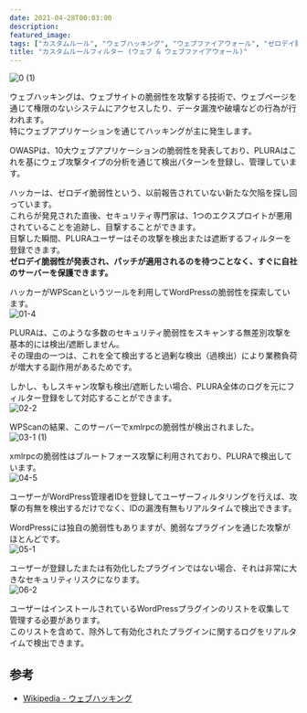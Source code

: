 ```yaml
---
date: 2021-04-28T00:03:00
description: 
featured_image: 
tags: ["カスタムルール", "ウェブハッキング", "ウェブファイアウォール", "ゼロデイ脆弱性", "WPScan"]
title: "カスタムルールフィルター (ウェブ & ウェブファイアウォール)"
---
```


![0 (1)](https://github.com/user-attachments/assets/6a921cb9-fe12-4ab3-845a-1a7de939da76)

ウェブハッキングは、ウェブサイトの脆弱性を攻撃する技術で、ウェブページを通じて権限のないシステムにアクセスしたり、データ漏洩や破壊などの行為が行われます。  
特にウェブアプリケーションを通じてハッキングが主に発生します。

OWASPは、10大ウェブアプリケーションの脆弱性を発表しており、PLURAはこれを基にウェブ攻撃タイプの分析を通じて検出パターンを登録し、管理しています。

ハッカーは、ゼロデイ脆弱性という、以前報告されていない新たな欠陥を探し回っています。  
これらが発見された直後、セキュリティ専門家は、1つのエクスプロイトが悪用されていることを追跡し、目撃することができます。  
目撃した瞬間、PLURAユーザーはその攻撃を検出または遮断するフィルターを登録できます。  
**ゼロデイ脆弱性が発表され、パッチが適用されるのを待つことなく、すぐに自社のサーバーを保護できます。**

ハッカーがWPScanというツールを利用してWordPressの脆弱性を探索しています。  
![01-4](https://github.com/user-attachments/assets/3b3d6986-6376-448f-a64f-f1fbaf821238)

PLURAは、このような多数のセキュリティ脆弱性をスキャンする無差別攻撃を基本的には検出/遮断しません。  
その理由の一つは、これを全て検出すると過剰な検出（過検出）により業務負荷が増大する副作用があるためです。

しかし、もしスキャン攻撃も検出/遮断したい場合、PLURA全体のログを元にフィルター登録をして対応することができます。  
![02-2](https://github.com/user-attachments/assets/997409b6-165c-4099-a090-72e4f1486720)

WPScanの結果、このサーバーでxmlrpcの脆弱性が検出されました。  
![03-1 (1)](https://github.com/user-attachments/assets/09477163-0655-4419-90a3-3ab90fd81c4b)

xmlrpcの脆弱性はブルートフォース攻撃に利用されており、PLURAで検出しています。  
![04-5](https://github.com/user-attachments/assets/948fd06e-b1bb-4468-96ef-74024ce58cba)

ユーザーがWordPress管理者IDを登録してユーザーフィルタリングを行えば、攻撃の有無を検出するだけでなく、IDの漏洩有無もリアルタイムで検出できます。

WordPressには独自の脆弱性もありますが、脆弱なプラグインを通じた攻撃がほとんどです。  
![05-1](https://github.com/user-attachments/assets/d8709496-c7f8-44f0-9a98-c931451bb003)

ユーザーが登録したまたは有効化したプラグインではない場合、それは非常に大きなセキュリティリスクになります。  
![06-2](https://github.com/user-attachments/assets/486904c3-18fb-41b0-8e9a-1b7111cf5da5)

ユーザーはインストールされているWordPressプラグインのリストを収集して管理する必要があります。  
このリストを含めて、除外して有効化されたプラグインに関するログをリアルタイムで検出できます。

## 参考

- [Wikipedia - ウェブハッキング](https://ko.wikipedia.org/wiki/%EC%9B%B9_%ED%95%B4%ED%82%B9_)
